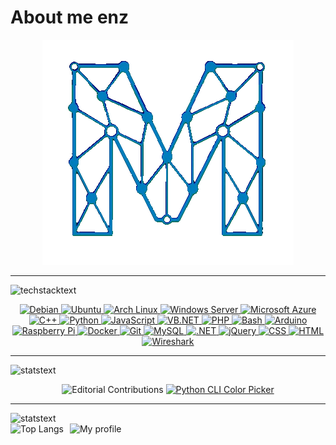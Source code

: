 <!-- Intro -->
# About me enz


<p align="center">
  <a href="https://tov.monster/" target="_blank">
    <img src="img/high-nobg.gif" alt="high" />
  </a>
</p>


---

<!-- Tech -->
<img src="https://readme-typing-svg.demolab.com?font=Fira+Code&pause=1000&width=435&lines=Technology+stack" alt="techstacktext" />
<p align="center">
  <a href="https://www.debian.org/" target="_blank">
    <img src="https://custom-icon-badges.demolab.com/badge/Debian-A81D33?logo=debian&logoColor=white" alt="Debian" />
  </a>
  <a href="https://ubuntu.com/" target="_blank">
    <img src="https://custom-icon-badges.demolab.com/badge/Ubuntu-E95420?logo=ubuntu&logoColor=white" alt="Ubuntu" />
  </a>
  <a href="https://archlinux.org/" target="_blank">
    <img src="https://custom-icon-badges.demolab.com/badge/Arch%20Linux-1793D1?logo=arch-linux&logoColor=white" alt="Arch Linux" />
  </a>
  <a href="https://www.microsoft.com/en-us/windows-server" target="_blank">
    <img src="https://custom-icon-badges.demolab.com/badge/Windows%20Server-0078D6?logo=microsoft&logoColor=white" alt="Windows Server" />
  </a>
  <a href="https://azure.microsoft.com/" target="_blank">
    <img src="https://custom-icon-badges.demolab.com/badge/Microsoft%20Azure-0089D6?logo=msazure&logoColor=white" alt="Microsoft Azure" />
  </a>
  <a href="https://isocpp.org/" target="_blank">
    <img src="https://custom-icon-badges.demolab.com/badge/C%2B%2B-00599C?logo=cpp&logoColor=white" alt="C++" />
  </a>
  <a href="https://www.python.org/" target="_blank">
    <img src="https://custom-icon-badges.demolab.com/badge/Python-3776AB?logo=python&logoColor=white" alt="Python" />
  </a>
  <a href="https://developer.mozilla.org/en-US/docs/Web/JavaScript" target="_blank">
    <img src="https://custom-icon-badges.demolab.com/badge/JavaScript-F7DF1E?logo=javascript&logoColor=black" alt="JavaScript" />
  </a>
  <a href="https://learn.microsoft.com/en-us/dotnet/visual-basic/" target="_blank">
    <img src="https://custom-icon-badges.demolab.com/badge/VB.NET-512BD4?logo=dotnet&logoColor=white" alt="VB.NET" />
  </a>
  <a href="https://www.php.net/" target="_blank">
    <img src="https://custom-icon-badges.demolab.com/badge/PHP-777BB4?logo=php&logoColor=white" alt="PHP" />
  </a>
  <a href="https://www.gnu.org/software/bash/" target="_blank">
    <img src="https://custom-icon-badges.demolab.com/badge/Bash-4EAA25?logo=gnubash&logoColor=white" alt="Bash" />
  </a>
  <a href="https://www.arduino.cc/" target="_blank">
    <img src="https://custom-icon-badges.demolab.com/badge/Arduino-CB2C2C?logo=arduino&logoColor=white" alt="Arduino" />
  </a>
  <a href="https://www.raspberrypi.com/" target="_blank">
    <img src="https://custom-icon-badges.demolab.com/badge/Raspberry%20Pi-C51A4A?logo=raspberrypi&logoColor=white" alt="Raspberry Pi" />
  </a>
  <a href="https://www.docker.com/" target="_blank">
    <img src="https://custom-icon-badges.demolab.com/badge/Docker-2496ED?logo=docker&logoColor=white" alt="Docker" />
  </a>
  <a href="https://git-scm.com/" target="_blank">
    <img src="https://custom-icon-badges.demolab.com/badge/Git-F05032?logo=git&logoColor=white" alt="Git" />
  </a>
  <a href="https://www.mysql.com/" target="_blank">
    <img src="https://custom-icon-badges.demolab.com/badge/MySQL-4479A1?logo=mysql&logoColor=white" alt="MySQL" />
  </a>
  <a href="https://dotnet.microsoft.com/" target="_blank">
    <img src="https://custom-icon-badges.demolab.com/badge/.NET-512BD4?logo=dotnet&logoColor=white" alt=".NET" />
  </a>
  <a href="https://jquery.com/" target="_blank">
    <img src="https://custom-icon-badges.demolab.com/badge/jQuery-0769AD?logo=jquery&logoColor=white" alt="jQuery" />
  </a>
  <a href="https://developer.mozilla.org/en-US/docs/Web/CSS" target="_blank">
    <img src="https://custom-icon-badges.demolab.com/badge/CSS-1572B6?logo=css3&logoColor=white" alt="CSS" />
  </a>
  <a href="https://developer.mozilla.org/en-US/docs/Web/HTML" target="_blank">
    <img src="https://custom-icon-badges.demolab.com/badge/HTML-E34F26?logo=html5&logoColor=white" alt="HTML" />
  </a>
  <a href="https://www.wireshark.org/" target="_blank">
    <img src="https://custom-icon-badges.demolab.com/badge/Wireshark-1679A7?logo=wireshark&logoColor=white" alt="Wireshark" />
  </a>
</p>

---
<!-- Active -->
<img src="https://readme-typing-svg.demolab.com?font=Fira+Code&pause=1000&width=435&lines=What+I'm+working+on" alt="statstext" />
<p align="center">
  <img src="https://custom-icon-badges.demolab.com/badge/Editorial%20Contributions-4c1?logo=type&logoColor=white&logoSource=feather" alt="Editorial Contributions" />
  <a href="https://github.com/Monstertov/Python-Quick-Colorpicker" target="_blank" rel="noopener">
    <img src="https://custom-icon-badges.demolab.com/badge/Python%20CLI%20Color%20Picker-007ACC?logo=terminal&logoColor=white&logoSource=feather" alt="Python CLI Color Picker" />
  </a>
</p>

---
<!-- Stats -->
<img src="https://readme-typing-svg.demolab.com?font=Fira+Code&pause=1000&width=435&lines=My+stats" alt="statstext" />

<div style="display: flex; gap: 10px;">
  <img src="https://stats.tov.monster/api/top-langs/?username=monstertov&langs_count=5&title_color=35b8f2&text_color=35b8f2&icon_color=007fb9&bg_color=00000000" alt="Top Langs" />
  <img src="https://stats.tov.monster/api?username=monstertov&include_all_commits=true&hide_rank=true&line_height=40&show_icons=true&title_color=35b8f2&text_color=35b8f2&icon_color=007fb9&bg_color=00000000" alt="My profile" />
</div>
